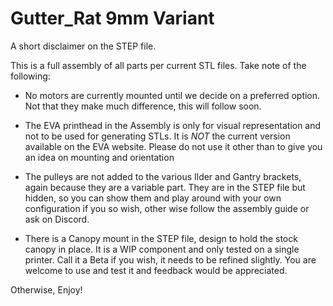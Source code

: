 # Gutter_Rat 9mm Variant

A short disclaimer on the STEP file.

This is a full assembly of all parts per current STL files. Take note of the following:

- No motors are currently mounted until we decide on a preferred option. Not that they make much difference, this will follow soon.

- The EVA printhead in the Assembly is only for visual representation and not to be used for generating STLs. It is *NOT* the current version available on the EVA website. Please do not use it other than to give you an idea on mounting and orientation

- The pulleys are not added to the various Ilder and Gantry brackets, again because they are a variable part. They are in the STEP file but hidden, so you can show them and play around with your own configuration if you so wish, other wise follow the assembly guide or ask on Discord. 

- There is a Canopy mount in the STEP file, design to hold the stock canopy in place. It is a WIP component and only tested on a single printer. Call it a Beta if you wish, it needs to be refined slightly. You are welcome to use and test it and feedback would be appreciated.


Otherwise, Enjoy!